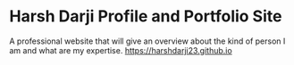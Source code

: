 # Harsh Darji Profile and Portfolio Site
A professional website that will give an overview about the kind of person I am and what are my expertise.
https://harshdarji23.github.io
